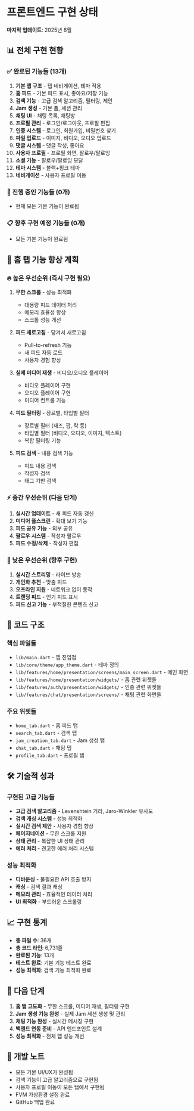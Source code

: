 # 프론트엔드 구현 상태

**마지막 업데이트**: 2025년 8월

## 📊 전체 구현 현황

### ✅ 완료된 기능들 (13개)
1. **기본 앱 구조** - 탭 네비게이션, 테마 적용
2. **홈 피드** - 기본 피드 표시, 좋아요/저장 기능
3. **검색 기능** - 고급 검색 알고리즘, 필터링, 제안
4. **Jam 생성** - 기본 폼, 세션 관리
5. **채팅 UI** - 채팅 목록, 채팅방
6. **프로필 관리** - 로그인/로그아웃, 프로필 편집
7. **인증 시스템** - 로그인, 회원가입, 비밀번호 찾기
8. **파일 업로드** - 이미지, 비디오, 오디오 업로드
9. **댓글 시스템** - 댓글 작성, 좋아요
10. **사용자 프로필** - 프로필 화면, 팔로우/팔로잉
11. **소셜 기능** - 팔로우/팔로잉 모달
12. **테마 시스템** - 블랙+핑크 테마
13. **네비게이션** - 사용자 프로필 이동

### 🔄 진행 중인 기능들 (0개)
- 현재 모든 기본 기능이 완료됨

### 📋 향후 구현 예정 기능들 (0개)
- 모든 기본 기능이 완료됨

## 🎯 홈 탭 기능 향상 계획

### 🔥 높은 우선순위 (즉시 구현 필요)
1. **무한 스크롤** - 성능 최적화
   - 대용량 피드 데이터 처리
   - 메모리 효율성 향상
   - 스크롤 성능 개선

2. **피드 새로고침** - 당겨서 새로고침
   - Pull-to-refresh 기능
   - 새 피드 자동 로드
   - 사용자 경험 향상

3. **실제 미디어 재생** - 비디오/오디오 플레이어
   - 비디오 플레이어 구현
   - 오디오 플레이어 구현
   - 미디어 컨트롤 기능

4. **피드 필터링** - 장르별, 타입별 필터
   - 장르별 필터 (재즈, 팝, 락 등)
   - 타입별 필터 (비디오, 오디오, 이미지, 텍스트)
   - 복합 필터링 기능

5. **피드 검색** - 내용 검색 기능
   - 피드 내용 검색
   - 작성자 검색
   - 태그 기반 검색

### ⚡ 중간 우선순위 (다음 단계)
1. **실시간 업데이트** - 새 피드 자동 갱신
2. **미디어 풀스크린** - 확대 보기 기능
3. **피드 공유 기능** - 외부 공유
4. **팔로우 시스템** - 작성자 팔로우
5. **피드 수정/삭제** - 작성자 편집

### 🌟 낮은 우선순위 (향후 구현)
1. **실시간 스트리밍** - 라이브 방송
2. **개인화 추천** - 맞춤 피드
3. **오프라인 지원** - 네트워크 없이 동작
4. **트렌딩 피드** - 인기 피드 표시
5. **피드 신고 기능** - 부적절한 콘텐츠 신고

## 📁 코드 구조

### 핵심 파일들
- `lib/main.dart` - 앱 진입점
- `lib/core/theme/app_theme.dart` - 테마 정의
- `lib/features/home/presentation/screens/main_screen.dart` - 메인 화면
- `lib/features/home/presentation/widgets/` - 홈 관련 위젯들
- `lib/features/auth/presentation/widgets/` - 인증 관련 위젯들
- `lib/features/chat/presentation/screens/` - 채팅 관련 화면들

### 주요 위젯들
- `home_tab.dart` - 홈 피드 탭
- `search_tab.dart` - 검색 탭
- `jam_creation_tab.dart` - Jam 생성 탭
- `chat_tab.dart` - 채팅 탭
- `profile_tab.dart` - 프로필 탭

## 🛠️ 기술적 성과

### 구현된 고급 기능들
- **고급 검색 알고리즘** - Levenshtein 거리, Jaro-Winkler 유사도
- **검색 캐싱 시스템** - 성능 최적화
- **실시간 검색 제안** - 사용자 경험 향상
- **페이지네이션** - 무한 스크롤 지원
- **상태 관리** - 복잡한 UI 상태 관리
- **에러 처리** - 견고한 에러 처리 시스템

### 성능 최적화
- **디바운싱** - 불필요한 API 호출 방지
- **캐싱** - 검색 결과 캐싱
- **메모리 관리** - 효율적인 데이터 처리
- **UI 최적화** - 부드러운 스크롤링

## 📈 구현 통계

- **총 파일 수**: 36개
- **총 코드 라인**: 6,731줄
- **완료된 기능**: 13개
- **테스트 완료**: 기본 기능 테스트 완료
- **성능 최적화**: 검색 기능 최적화 완료

## 🎯 다음 단계

1. **홈 탭 고도화** - 무한 스크롤, 미디어 재생, 필터링 구현
2. **Jam 생성 기능 완성** - 실제 Jam 세션 생성 및 관리
3. **채팅 기능 완성** - 실시간 메시징 구현
4. **백엔드 연동 준비** - API 엔드포인트 설계
5. **성능 최적화** - 전체 앱 성능 개선

## 📝 개발 노트

- 모든 기본 UI/UX가 완성됨
- 검색 기능이 고급 알고리즘으로 구현됨
- 사용자 프로필 이동이 모든 탭에서 구현됨
- FVM 가상환경 설정 완료
- GitHub 백업 완료 